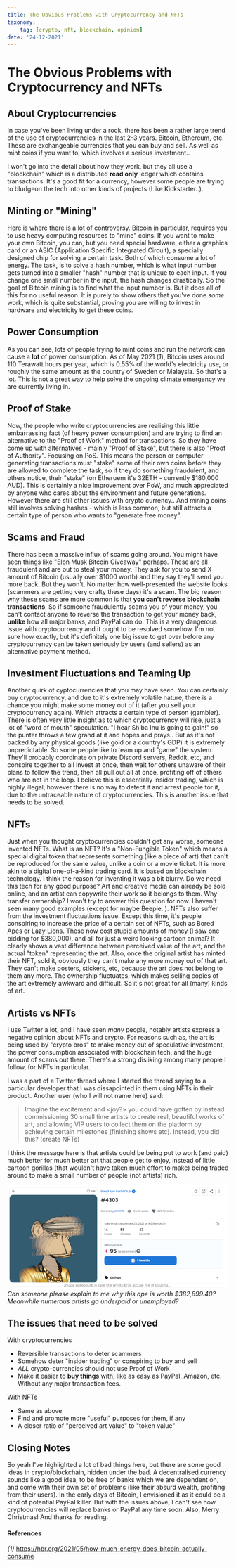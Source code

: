 ```yaml
---
title: The Obvious Problems with Cryptocurrency and NFTs
taxonomy:
	tag: [crypto, nft, blockchain, opinion]
date: '24-12-2021'
---
```


# The Obvious Problems with Cryptocurrency and NFTs
## About Cryptocurrencies

In case you've been living under a rock, there has been a rather large trend of the use of cryptocurrencies in the last 2-3 years. Bitcoin, Ethereum, etc. These are exchangeable currencies that you can buy and sell. As well as mint coins if you want to, which involves a serious investment..

I won't go into the detail about how they work, but they all use a "blockchain" which is a distributed **read only** ledger which contains transactions.  It's a good fit for a currency, however some people are trying to bludgeon the tech into other kinds of projects (Like Kickstarter..).

## Minting or "Mining"

Here is where there is a lot of controversy. Bitcoin in particular, requires you to use heavy computing resources to "mine" coins. If you want to make your own Bitcoin, you can, but you need special hardware, either a graphics card or an ASIC (Application Specific Integrated Circuit), a specially designed chip for solving a certain task. Both of which consume a lot of energy. The task, is to solve a hash number, which is what input number gets turned into a smaller "hash" number that is unique to each input. If you change one small number in the input, the hash changes drastically. So the goal of Bitcoin mining is to find what the input number is. But it does all of this for no useful reason. It is purely to show others that you've done *some* work, which is quite substantial, proving you are willing to invest in hardware and electricity to get these coins.

## Power Consumption

As you can see, lots of people trying to mint coins and run the network can cause a **lot** of power consumption. As of May 2021 (*1*), Bitcoin uses around 110 Terawatt hours per year, which is 0.55% of the world's electricity use, or roughly the same amount as the country of Sweden or Malaysia. So that's a lot. This is not a great way to help solve the ongoing climate emergency we are currently living in.

## Proof of Stake

Now, the people who write cryptocurrencies are realising this little embarrassing fact (of heavy power consumption) and are trying to find an alternative to the "Proof of Work" method for transactions. So they have come up with alternatives - mainly "Proof of Stake", but there is also "Proof of Authority". Focusing on PoS. This means the person or computer generating transactions must "stake" some of their own coins before they are allowed to complete the task, so if they do something fraudulent, and others notice, their "stake" (on Etheruem it's 32ETH - currently $180,000 AUD). This is certainly a nice improvement over PoW, and much appreciated by anyone who cares about the environment and future generations. However there are still other issues with crypto currency.. And mining coins still involves solving hashes -  which is less common, but still attracts a certain type of person who wants to "generate free money".

## Scams and Fraud

There has been a massive influx of scams going around. You might have seen things like "Elon Musk Bitcoin Giveaway" perhaps. These are all fraudulent and are out to steal your money. They ask for you to send X amount of Bitcoin (usually over $1000 worth) and they say they'll send you more back. But they won't. No matter how well-presented the website looks (scammers are getting very crafty these days) it's a scam. The big reason why these scams are more common is that **you can't reverse blockchain transactions**. So if someone fraudulently scams you of your money, you can't contact anyone to reverse the transaction to get your money back, **unlike** how all major banks, and PayPal can do. This is a very dangerous issue with cryptocurrency and it ought to be resolved somehow. I'm not sure how exactly, but it's definitely one big issue to get over before any cryptocurrency can be taken seriously by users (and sellers) as an alternative payment method.

## Investment Fluctuations and Teaming Up

Another quirk of cyptocurrencies that you may have seen. You can certainly buy cryptocurrency, and due to it's extremely volatile nature, there is a chance you might make some money out of it (after you sell your cryptocurrency again). Which attracts a certain type of person (gambler). There is often very little insight as to which cryptocurrency will rise, just a lot of "word of mouth" speculation. "I hear Shiba Inu is going to gain!" so the punter throws a few grand at it and hopes and prays.. But as it's not backed by any physical goods (like gold or a country's GDP) it is extremely unpredictable. So some people like to team up and "game" the system. They'll probably coordinate on private Discord servers, Reddit, etc, and conspire together to all invest at once, then wait for others unaware of their plans to follow the trend, then all pull out all at once, profiting off of others who are not in the loop. I believe this is essentially insider trading, which is highly illegal, however there is no way to detect it and arrest people for it, due to the untraceable nature of cryptocurrencies.  This is another issue that needs to be solved.

## NFTs

Just when you thought cryptocurrencies couldn't get any worse, someone invented NFTs. What is an NFT? It's a "Non-Fungible Token" which means a special digital token that represents something (like a piece of art) that can't be reproduced for the same value, unlike a coin or a movie ticket. It is more akin to a digital one-of-a-kind trading card. It is based on blockchain technology. I think the reason for inventing it was a bit blurry. Do we need this tech for any good purpose? Art and creative media can already be sold online, and an artist can copywrite their work so it belongs to them. Why transfer ownership? I won't try to answer this question for now. I haven't seen many good examples (except for maybe Beeple..). NFTs also suffer from the investment fluctuations issue. Except this time, it's people conspiring to increase the price of a certain set of NFTs, such as Bored Apes or Lazy Lions. These now cost stupid amounts of money (I saw one bidding for $380,000), and all for just a weird looking cartoon animal? It clearly shows a vast difference between perceived value of the art, and the actual "token" representing the art. Also, once the original artist has minted their NFT, sold it, obviously they can't make any more money out of that art. They can't make posters, stickers, etc, because the art does not belong to them any more. The ownership fluctuates, which makes selling copies of the art extremely awkward and difficult. So it's not great for all (many) kinds of art.
## Artists vs NFTs

I use Twitter a lot, and I have seen *many* people, notably artists express a negative opinion about NFTs and crypto. For reasons such as, the art is being used by "crypto bros" to make money out of speculative investment, the power consumption associated with blockchain tech, and the huge amount of scams out there. There's a strong disliking among many people I follow, for NFTs in particular. 

I was a part of a Twitter thread where I started the thread saying to a particular developer that I was dissapointed in them using NFTs in their product. Another user (who I will not name here) said: 

> Imagine the excitement and <joy?> you could have gotten by instead commissioning 30 small time artists to create real, beautiful works of art, and allowing VIP users to collect them on the platform by achieving certain milestones (finishing shows etc). Instead, you did this? (create NFTs)

I think the message here is that artists could be being put to work (and paid) much better for much better art that people get to enjoy, instead of little cartoon gorillas (that wouldn't have taken much effort to make) being traded around to make a small number of people (not artists) rich. 

![](expensive_nft.png)
*Can someone please explain to me why this ape is worth $382,899.40? Meanwhile numerous artists go underpaid or unemployed?* 

## The issues that need to be solved

With cryptocurrencies

* Reversible transactions to deter scammers
* Somehow deter "insider trading" or conspiring to buy and sell
* *ALL* crypto-currencies should not use Proof of Work
* Make it easier to **buy things** with, like as easy as PayPal, Amazon, etc. Without any major transaction fees.

With NFTs

* Same as above
* Find and promote more "useful" purposes for them, if any
* A closer ratio of "perceived art value" to "token value"

## Closing Notes

So yeah I've highlighted a lot of bad things here, but there are some good ideas in crypto/blockchain, hidden under the bad. A decentralised currency sounds like a good idea, to be free of banks which we are dependent on, and come with their own set of problems (like their absurd wealth, profiting from their users). In the early days of Bitcoin, I envisioned it as it could be a kind of potential PayPal killer. But with the issues above, I can't see how cryptocurrencies will replace banks or PayPal any time soon. Also, Merry Christmas! And thanks for reading.

#### References 

*(1)* https://hbr.org/2021/05/how-much-energy-does-bitcoin-actually-consume

